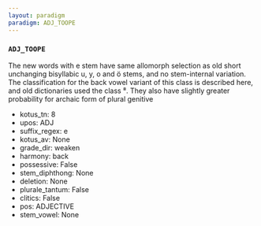 ```yaml
---
layout: paradigm
paradigm: ADJ_TOOPE
---
```

### ` ADJ_TOOPE `

The new words with e stem have same allomorph selection as old short unchanging bisyllabic u, y, o and ö stems, and no stem-internal variation. The classification for the back vowel variant of this class is described here, and old dictionaries used the class ⁸. They also have slightly greater probability for archaic form of plural genitive
* kotus_tn: 8
* upos: ADJ
* suffix_regex: e
* kotus_av: None
* grade_dir: weaken
* harmony: back
* possessive: False
* stem_diphthong: None
* deletion: None
* plurale_tantum: False
* clitics: False
* pos: ADJECTIVE
* stem_vowel: None
